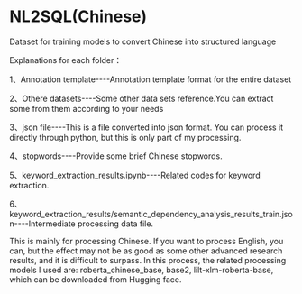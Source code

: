 # NL2SQL(Chinese)
Dataset for training models to convert Chinese into structured language

Explanations for each folder：

1、Annotation template----Annotation template format for the entire dataset

2、Othere datasets----Some other data sets reference.You can extract some from them according to your needs

3、json file----This is a file converted into json format. You can process it directly through python, but this is only part of my processing.

4、stopwords----Provide some brief Chinese stopwords.

5、keyword_extraction_results.ipynb----Related codes for keyword extraction.

6、keyword_extraction_results/semantic_dependency_analysis_results_train.json----Intermediate processing data file.

This is mainly for processing Chinese. If you want to process English, you can, but the effect may not be as good as some other advanced research results, and it is difficult to surpass. In this process, the related processing models I used are: roberta_chinese_base, base2, lilt-xlm-roberta-base, which can be downloaded from Hugging face.
